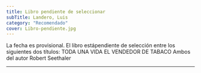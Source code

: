 ```yaml
---
title: Libro pendiente de seleccionar
subTitle: Landero, Luis
category: "Recomendado"
cover: Libro-pendiente.jpg
---
```

La fecha es provisional.
El libro estápendiente de selección entre los siguientes dos títulos:
TODA UNA VIDA
EL VENDEDOR DE TABACO
Ambos del autor Robert Seethaler
***